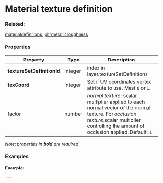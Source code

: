 # Material texture definition



### Related:

[materialdefinitions](materialdefinitions.md), [pbrmetallicroughness](pbrmetallicroughness.md)
### Properties

| Property | Type | Description |
| --- | --- | --- |
| **textureSetDefinitionId** | integer | index in [layer.textureSetDefinitions](layer.md) |
| **texCoord** | integer | Set if UV coordinates vertex attribute to use. Must `0` or `1`.  |
| factor | number | _normal texture_: scalar multiplier applied to each normal vector of the normal texture. For _occlusion texture_,scalar multiplier controlling the amount of occlusion applied. Default=`1` |

*Note: properties in **bold** are required*

### Examples 

#### Example:  

```json
 "" 
```

